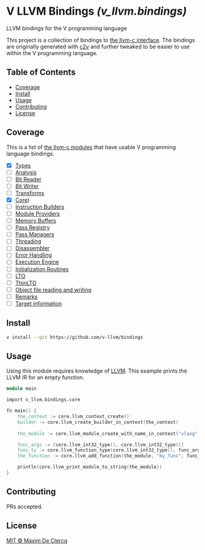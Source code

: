 # V LLVM Bindings _(v_llvm.bindings)_

LLVM bindings for the V programming language

This project is a collection of bindings to [the llvm-c interface](https://llvm.org/doxygen/group__LLVMC.html). The bindings are originally generated with [c2v](https://github.com/vlang/c2v) and further tweaked to be easier to use within the V programming language.

## Table of Contents

- [Coverage](#coverage)
- [Install](#install)
- [Usage](#usage)
- [Contributing](#contributing)
- [License](#license)

## Coverage

This is a list of [the llvm-c modules](https://llvm.org/doxygen/group__LLVMC.html#details) that have usable V programming language bindings.

* [x] [Types](https://llvm.org/doxygen/group__LLVMCSupportTypes.html)
* [ ] [Analysis](https://llvm.org/doxygen/group__LLVMCAnalysis.html)
* [ ] [Bit Reader](https://llvm.org/doxygen/group__LLVMCBitReader.html)
* [ ] [Bit Writer](https://llvm.org/doxygen/group__LLVMCBitWriter.html)
* [ ] [Transforms](https://llvm.org/doxygen/group__LLVMCTransforms.html)
* [x] [Core](https://llvm.org/doxygen/group__LLVMCCore.html))
* [ ] [Instruction Builders](https://llvm.org/doxygen/group__LLVMCCoreInstructionBuilder.html)
* [ ] [Module Providers](https://llvm.org/doxygen/group__LLVMCCoreModuleProvider.html)
* [ ] [Memory Buffers](https://llvm.org/doxygen/group__LLVMCCoreMemoryBuffers.html)
* [ ] [Pass Registry](https://llvm.org/doxygen/group__LLVMCCorePassRegistry.html)
* [ ] [Pass Managers](https://llvm.org/doxygen/group__LLVMCCorePassManagers.html)
* [ ] [Threading](https://llvm.org/doxygen/group__LLVMCCoreThreading.html)
* [ ] [Disassembler](https://llvm.org/doxygen/group__LLVMCDisassembler.html)
* [ ] [Error Handling](https://llvm.org/doxygen/group__LLVMCError.html)
* [ ] [Execution Engine](https://llvm.org/doxygen/group__LLVMCExecutionEngine.html)
* [ ] [Initialization Routines](https://llvm.org/doxygen/group__LLVMCInitialization.html)
* [ ] [LTO](https://llvm.org/doxygen/group__LLVMCLTO.html)
* [ ] [ThinLTO](https://llvm.org/doxygen/group__LLVMCTLTO.html)
* [ ] [Object file reading and writing](https://llvm.org/doxygen/group__LLVMCObject.html)
* [ ] [Remarks](https://llvm.org/doxygen/group__LLVMCREMARKS.html)
* [ ] [Target information](https://llvm.org/doxygen/group__LLVMCTarget.html)

## Install

```sh
v install --git https://github.com/v-llvm/bindings
```

## Usage

Using this module requires knowledge of [LLVM](https://llvm.org). This example prints the LLVM IR for an empty function.

```v
module main

import v_llvm.bindings.core

fn main() {
	the_context := core.llvm_context_create()
	builder := core.llvm_create_builder_in_context(the_context)
	
	the_module := core.llvm_module_create_with_name_in_context("vlang", the_context)

	func_args := [core.llvm_int32_type(), core.llvm_int32_type()]
	func_ty := core.llvm_function_type(core.llvm_int32_type(), func_args, false)
	the_function := core.llvm_add_function(the_module, "my_func", func_ty)

	println(core.llvm_print_module_to_string(the_module))
}
```

## Contributing

PRs accepted.

## License

[MIT © Maxim De Clercq](LICENSE)
